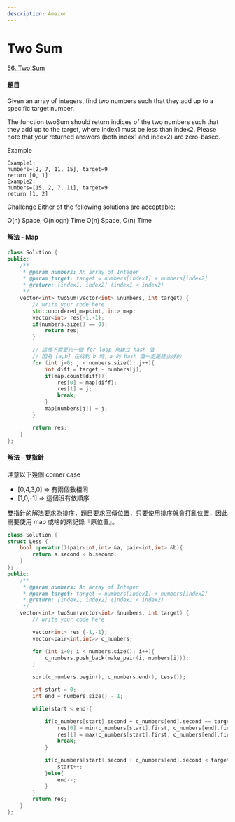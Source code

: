 ```yaml
---
description: Amazon
---
```


# Two Sum

[56. Two Sum](https://www.lintcode.com/problem/two-sum/?_from=ladder&&fromId=15)

#### 題目

Given an array of integers, find two numbers such that they add up to a specific target number.

The function twoSum should return indices of the two numbers such that they add up to the target, where index1 must be less than index2. Please note that your returned answers \(both index1 and index2\) are zero-based.

Example

```text
Example1:
numbers=[2, 7, 11, 15], target=9
return [0, 1]
Example2:
numbers=[15, 2, 7, 11], target=9
return [1, 2]
```

Challenge Either of the following solutions are acceptable:

O\(n\) Space, O\(nlogn\) Time O\(n\) Space, O\(n\) Time

#### 解法 - Map

```cpp
class Solution {
public:
    /**
     * @param numbers: An array of Integer
     * @param target: target = numbers[index1] + numbers[index2]
     * @return: [index1, index2] (index1 < index2)
     */
    vector<int> twoSum(vector<int> &numbers, int target) {
        // write your code here
        std::unordered_map<int, int> map;
        vector<int> res{-1,-1};
        if(numbers.size() == 0){
            return res;
        }

        // 這裡不需要先一個 for loop 來建立 hash 值
        // 因為 [a,b] 在找到 b 時，a 的 hash 值一定是建立好的
        for (int j=0; j < numbers.size(); j++){
            int diff = target - numbers[j];
            if(map.count(diff)){
                res[0] = map[diff];
                res[1] = j;
                break;
            }
            map[numbers[j]] = j;
        }

        return res;
    }
};
```

#### 解法 - 雙指針

注意以下幾個 corner case

* \[0,4,3,0\] =&gt; 有兩個數相同
* \[1,0,-1\] =&gt; 這個沒有依順序

雙指針的解法要求為排序，題目要求回傳位置，只要使用排序就會打亂位置，因此需要使用 map 或啥的來記錄『原位置』。

```cpp
class Solution {
struct Less {
    bool operator()(pair<int,int> &a, pair<int,int> &b){
        return a.second < b.second;
    }
};
public:
    /**
     * @param numbers: An array of Integer
     * @param target: target = numbers[index1] + numbers[index2]
     * @return: [index1, index2] (index1 < index2)
     */
    vector<int> twoSum(vector<int> &numbers, int target) {
        // write your code here

        vector<int> res {-1,-1};
        vector<pair<int,int>> c_numbers;

        for (int i=0; i < numbers.size(); i++){
            c_numbers.push_back(make_pair(i, numbers[i]));
        }

        sort(c_numbers.begin(), c_numbers.end(), Less());

        int start = 0;
        int end = numbers.size() - 1;

        while(start < end){

            if(c_numbers[start].second + c_numbers[end].second == target){
                res[0] = min(c_numbers[start].first, c_numbers[end].first);
                res[1] = max(c_numbers[start].first, c_numbers[end].first);
                break;
            }

            if(c_numbers[start].second + c_numbers[end].second < target){
                start++;
            }else{
                end--;
            }
        }
        return res;
    }
};
```

